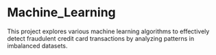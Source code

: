 # Machine_Learning
This project explores various machine learning algorithms to effectively detect fraudulent credit card transactions by analyzing patterns in imbalanced datasets.
